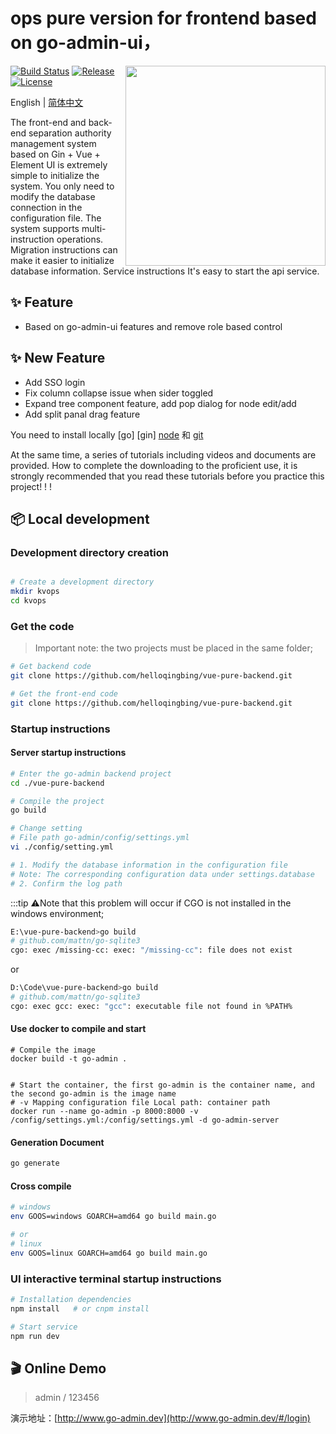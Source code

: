 # ops pure version for frontend based on go-admin-ui， 

  <img align="right" width="320" src="https://gitee.com/mydearzwj/image/raw/master/img/go-admin.svg">


[![Build Status](https://github.com/wenjianzhang/go-admin/workflows/build/badge.svg)](https://github.com/go-admin-team/go-admin)
[![Release](https://img.shields.io/github/release/go-admin-team/go-admin.svg?style=flat-square)](https://github.com/go-admin-team/go-admin/releases)
[![License](https://img.shields.io/github/license/mashape/apistatus.svg)](https://github.com/go-admin-team/go-admin)

English | [简体中文](https://github.com/go-admin-team/go-admin/blob/master/README.Zh-cn.md)

The front-end and back-end separation authority management system based on Gin + Vue + Element UI is extremely simple to initialize the system. You only need to modify the database connection in the configuration file. The system supports multi-instruction operations. Migration instructions can make it easier to initialize database information. Service instructions It's easy to start the api service.


## ✨ Feature

- Based on go-admin-ui features and remove role based control

## ✨ New Feature
- Add SSO login
- Fix column collapse issue when sider toggled
- Expand tree component feature, add pop dialog for node edit/add
- Add split panal drag feature


You need to install locally [go] [gin] [node](http://nodejs.org/) 和 [git](https://git-scm.com/)

At the same time, a series of tutorials including videos and documents are provided. How to complete the downloading to the proficient use, it is strongly recommended that you read these tutorials before you practice this project! ! !

## 📦 Local development

### Development directory creation

```bash

# Create a development directory
mkdir kvops
cd kvops
```

### Get the code

> Important note: the two projects must be placed in the same folder;

```bash
# Get backend code
git clone https://github.com/helloqingbing/vue-pure-backend.git

# Get the front-end code
git clone https://github.com/helloqingbing/vue-pure-backend.git

```

### Startup instructions

#### Server startup instructions

```bash
# Enter the go-admin backend project
cd ./vue-pure-backend

# Compile the project
go build

# Change setting 
# File path go-admin/config/settings.yml
vi ./config/setting.yml 

# 1. Modify the database information in the configuration file
# Note: The corresponding configuration data under settings.database
# 2. Confirm the log path
```

:::tip ⚠️Note that this problem will occur if CGO is not installed in the windows environment;

```bash
E:\vue-pure-backend>go build
# github.com/mattn/go-sqlite3
cgo: exec /missing-cc: exec: "/missing-cc": file does not exist
```

or

```bash
D:\Code\vue-pure-backend>go build
# github.com/mattn/go-sqlite3
cgo: exec gcc: exec: "gcc": executable file not found in %PATH%
```

#### Use docker to compile and start

```shell
# Compile the image
docker build -t go-admin .


# Start the container, the first go-admin is the container name, and the second go-admin is the image name
# -v Mapping configuration file Local path: container path
docker run --name go-admin -p 8000:8000 -v /config/settings.yml:/config/settings.yml -d go-admin-server
```



#### Generation Document

```bash
go generate
```

#### Cross compile
```bash
# windows
env GOOS=windows GOARCH=amd64 go build main.go

# or
# linux
env GOOS=linux GOARCH=amd64 go build main.go
```

### UI interactive terminal startup instructions

```bash
# Installation dependencies
npm install   # or cnpm install

# Start service
npm run dev
```

## 🎬 Online Demo
> admin  /  123456

演示地址：[http://www.go-admin.dev](http://www.go-admin.dev/#/login)


